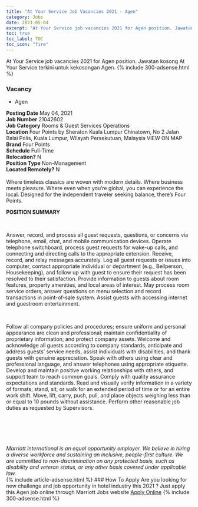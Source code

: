 ```yaml
---
title: "At Your Service Job Vacancies 2021 - Agen" 
category: Jobs 
date: 2021-05-04 
excerpt: "At Your Service job vacancies 2021 for Agen position. Jawatan kosong At Your Service terkini untuk kekosongan Agen." 
toc: true 
toc_label: TOC 
toc_icon: "fire" 
--- 
```


At Your Service job vacancies 2021 for Agen position. Jawatan kosong At Your Service terkini untuk kekosongan Agen. 
{% include 300-adsense.html %} 
### Vacancy 
- Agen 
<div><div><b>Posting Date</b> May 04, 2021<br><b>Job Number</b> 21042602<br><b>Job Category</b> Rooms &amp; Guest Services Operations<br><b>Location</b> Four Points by Sheraton Kuala Lumpur Chinatown, No 2 Jalan Balai Polis, Kuala Lumpur, Wilayah Persekutuan, Malaysia VIEW ON MAP<br><b>Brand</b> Four Points<br><b>Schedule</b> Full-Time<br><b>Relocation?</b> N<br><b>Position Type</b> Non-Management<br><b>Located Remotely?</b> N<br><br>Where timeless classics are woven with modern details. Where business meets pleasure. Where even when you&#8217;re global, you can experience the local. Designed for the independent traveler seeking balance, there&#8217;s Four Points.<br></div><div> <p><strong>POSITION SUMMARY</strong></p> <p>&#160;</p> <p>Answer, record, and process all guest requests, questions, or concerns via telephone, email, chat, and mobile communication devices. Operate telephone switchboard, process guest requests for wake-up calls, and connecting and directing calls to the appropriate extension. Receive, record, and relay messages accurately. Log all guest requests or issues into computer, contact appropriate individual or department (e.g., Bellperson, Housekeeping), and follow up with guest to ensure their request has been resolved to their satisfaction. Provide information to guests about room features, property amenities, and local areas of interest. May process room service orders, answer questions on menu selection and record transactions in point-of-sale system. Assist guests with accessing internet and guestroom entertainment.</p> <p>&#160;</p> <p>Follow all company policies and procedures; ensure uniform and personal appearance are clean and professional; maintain confidentiality of proprietary information; and protect company assets. Welcome and acknowledge all guests according to company standards, anticipate and address guests&#8217; service needs, assist individuals with disabilities, and thank guests with genuine appreciation. Speak with others using clear and professional language, and answer telephones using appropriate etiquette. Develop and maintain positive working relationships with others, and support team to reach common goals. Comply with quality assurance expectations and standards. Read and visually verify information in a variety of formats; stand, sit, or walk for an extended period of time or for an entire work shift. Move, lift, carry, push, pull, and place objects weighing less than or equal to 10 pounds without assistance. Perform other reasonable job duties as requested by Supervisors.</p> <p>&#160;</p> <p>&#160;</p> </div> <div> &#160;</div> <em>Marriott International is an equal opportunity employer.&#160;We believe in hiring a diverse workforce and sustaining an inclusive, people-first culture.&#160;We are committed to non-discrimination on&#160;any&#160;protected&#160;basis, such as disability and veteran status, or any other basis covered under applicable law.</em><br></div> 
{% include article-adsense.html %} 
### How To Apply 
Are you looking for new challenge and job opportunity in hotel industry this 2021 ?
Just apply this Agen job online through Marriott Jobs website 
<a href="https://jobs.marriott.com/marriott/jobs/21042602?lang=en-us" class="btn btn--info" target="_blank" rel="nofollow noopenner">Apply Online</a> 
{% include 300-adsense.html %} 